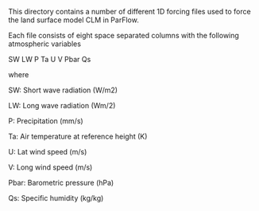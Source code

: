 This directory contains a number of different 1D forcing files used to force the land surface model CLM in ParFlow.

Each file consists of eight space separated columns with the following atmospheric variables

SW LW P Ta U V Pbar Qs

where

SW: Short wave radiation (W/m2)

LW: Long wave radiation (Wm/2)

P: Precipitation (mm/s)

Ta: Air temperature at reference height (K)

U: Lat wind speed (m/s)

V: Long wind speed (m/s)

Pbar: Barometric pressure (hPa)

Qs: Specific humidity (kg/kg)

